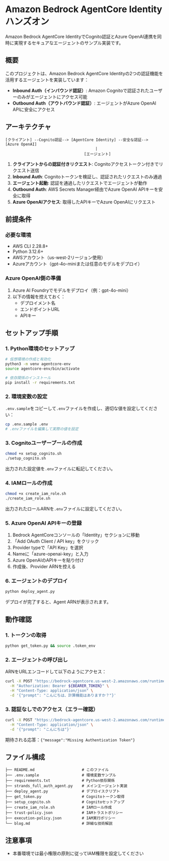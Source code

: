 # Amazon Bedrock AgentCore Identity ハンズオン

Amazon Bedrock AgentCore IdentityでCognito認証とAzure OpenAI連携を同時に実現するセキュアなエージェントのサンプル実装です。

## 概要

このプロジェクトは、Amazon Bedrock AgentCore Identityの2つの認証機能を活用するエージェントを実装しています：

- **Inbound Auth（インバウンド認証）**: Amazon Cognitoで認証されたユーザーのみがエージェントにアクセス可能
- **Outbound Auth（アウトバウンド認証）**: エージェントがAzure OpenAI APIに安全にアクセス

## アーキテクチャ

```
[クライアント] --Cognito認証--> [AgentCore Identity] --安全な認証--> [Azure OpenAI]
                                        |
                                   [エージェント]
```

1. **クライアントからの認証付きリクエスト**: Cognitoアクセストークン付きでリクエスト送信
2. **Inbound Auth**: Cognitoトークンを検証し、認証されたリクエストのみ通過
3. **エージェント起動**: 認証を通過したリクエストでエージェントが動作
4. **Outbound Auth**: AWS Secrets Manager経由でAzure OpenAI APIキーを安全に取得
5. **Azure OpenAIアクセス**: 取得したAPIキーでAzure OpenAIにリクエスト

## 前提条件

### 必要な環境

- AWS CLI 2.28.8+
- Python 3.12.6+
- AWSアカウント（us-west-2リージョン使用）
- Azureアカウント（gpt-4o-miniまたは任意のモデルをデプロイ）

### Azure OpenAI側の準備

1. Azure AI Foundryでモデルをデプロイ（例：gpt-4o-mini）
2. 以下の情報を控えておく：
   - デプロイメント名
   - エンドポイントURL
   - APIキー

## セットアップ手順

### 1. Python環境のセットアップ

```bash
# 仮想環境の作成と有効化
python3 -m venv agentcore-env
source agentcore-env/bin/activate

# 依存関係のインストール
pip install -r requirements.txt
```

### 2. 環境変数の設定

`.env.sample`をコピーして`.env`ファイルを作成し、適切な値を設定してください：

```bash
cp .env.sample .env
# .envファイルを編集して実際の値を設定
```

### 3. Cognitoユーザープールの作成

```bash
chmod +x setup_cognito.sh
./setup_cognito.sh
```

出力された設定値を`.env`ファイルに転記してください。

### 4. IAMロールの作成

```bash
chmod +x create_iam_role.sh
./create_iam_role.sh
```

出力されたロールARNを`.env`ファイルに設定してください。

### 5. Azure OpenAI APIキーの登録

1. Bedrock AgentCoreコンソールの「Identity」セクションに移動
2. 「Add OAuth Client / API key」をクリック
3. Provider typeで「API Key」を選択
4. Nameに「azure-openai-key」と入力
5. Azure OpenAIのAPIキーを貼り付け
6. 作成後、Provider ARNを控える

### 6. エージェントのデプロイ

```bash
python deploy_agent.py
```

デプロイが完了すると、Agent ARNが表示されます。

## 動作確認

### 1. トークンの取得

```bash
python get_token.py && source .token_env
```

### 2. エージェントの呼び出し

ARNをURLエンコードして以下のようにアクセス：

```bash
curl -X POST "https://bedrock-agentcore.us-west-2.amazonaws.com/runtimes/[ENCODED_ARN]/invocations?qualifier=DEFAULT" \
  -H "Authorization: Bearer ${BEARER_TOKEN}" \
  -H "Content-Type: application/json" \
  -d '{"prompt": "こんにちは、計算機能はありますか？"}'
```

### 3. 認証なしでのアクセス（エラー確認）

```bash
curl -X POST "https://bedrock-agentcore.us-west-2.amazonaws.com/runtimes/[ENCODED_ARN]/invocations?qualifier=DEFAULT" \
  -H "Content-Type: application/json" \
  -d '{"prompt": "こんにちは"}'
```

期待される応答：`{"message":"Missing Authentication Token"}`

## ファイル構成

```
├── README.md                     # このファイル
├── .env.sample                   # 環境変数サンプル
├── requirements.txt              # Python依存関係
├── strands_full_auth_agent.py    # メインエージェント実装
├── deploy_agent.py               # デプロイスクリプト
├── get_token.py                  # Cognitoトークン取得
├── setup_cognito.sh              # Cognitoセットアップ
├── create_iam_role.sh            # IAMロール作成
├── trust-policy.json             # IAMトラストポリシー
├── execution-policy.json         # IAM実行ポリシー
└── blog.md                       # 詳細な技術解説
```
## 注意事項

- 本番環境では最小権限の原則に従ってIAM権限を設定してください